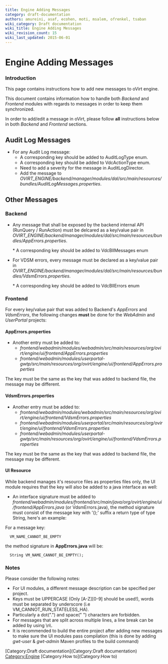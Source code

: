 ```yaml
---
title: Engine Adding Messages
category: draft-documentation
authors: amureini, asaf, ecohen, moti, msalem, ofrenkel, tsaban
wiki_category: Draft documentation
wiki_title: Engine Adding Messages
wiki_revision_count: 15
wiki_last_updated: 2015-06-01
---
```


# Engine Adding Messages

### Introduction

This page contains instructions how to add new messages to oVirt engine.

This document contains information how to handle both *Backend* and *Frontend* modules with regards to messages in order to keep them synchronized.

In order to add/edit a message in oVirt, please follow **all** instructions below in both *Backend* and *Frontend* sections.

## Audit Log Messages

*   For any Audit Log message:
    -   A corresponding key should be added to AuditLogType enum.
    -   A corresponding key should be added to VdcActionType enum.
    -   Need to add a severity for the message in AuditLogDirector.
    -   Add the message to *OVIRT_ENGINE/backend/manager/modules/dal/src/main/resources/bundles/AuditLogMessages.properties*.

## Other Messages

### Backend

*   Any message that shall be exposed by the backend internal API (RunQuery / RunAction) must be delcared as a key/value pair in *OVIRT_ENGINE/backend/manager/modules/dal/src/main/resources/bundles/AppErrors.properties*.

      * A corresponding key should be added to VdcBllMessages enum

*   For VDSM errors, every message must be declared as a key/value pair in *OVIRT_ENGINE/backend/manager/modules/dal/src/main/resources/bundles/VdsmErrors.properties*.

      * A corresponding key should be added to VdcBllErrors enum

### Frontend

For every key/value pair that was added to Backend's *AppErrors* and *VdsmErrors*, the following changes **must** be done for the *WebAdmin* and *UserPortal* projects:

#### AppErrors.properties

*   Another entry must be added to:
    -   *frontend/webadmin/modules/webadmin/src/main/resources/org/ovirt/engine/ui/frontend/AppErrors.properties*
    -   *frontend/webadmin/modules/userportal-gwtp/src/main/resources/org/ovirt/engine/ui/frontend/AppErrors.properties*

The key must be the same as the key that was added to backend file, the message may be different.

#### VdsmErrors.properties

*   Another entry must be added to:
    -   *frontend/webadmin/modules/webadmin/src/main/resources/org/ovirt/engine/ui/frontend/VdsmErrors.properties*
    -   *frontend/webadmin/modules/userportal/src/main/resources/org/ovirt/engine/ui/frontend/VdsmErrors.properties*
    -   *frontend/webadmin/modules/userportal-gwtp/src/main/resources/org/ovirt/engine/ui/frontend/VdsmErrors.properties*

The key must be the same as the key that was added to backend file, the message may be different.

#### UI Resource

While backend manages it's resource files as properties files only, the UI module requires that the key will also be added to a java interface as well:

*   An interface signature must be added to *frontend/webadmin/modules/frontend/src/main/java/org/ovirt/engine/ui/frontend/AppErrors.java* (or VdsmErrors.java), the method signature must consist of the message key with '();' suffix a return type of type String, here's an example:

For a message key:

      VM_NAME_CANNOT_BE_EMPTY

the method signature in **AppErrors.java** will be:

      String VM_NAME_CANNOT_BE_EMPTY();

### Notes

Please consider the following notes:

*   For UI modules, a different message description can be specified per project.
*   Keys must be UPPERCASE (Only [A-Z][0-9] should be used!), words must be separated by underscore (i.e VM_CANNOT_RUN_STATELESS_HA).
*   Particularly a dot(".") and space(" ") characters are forbidden.
*   For messages that are split across multiple lines, a line break can be added by using \\n\\.
*   It is recommended to build the entire project after adding new messages to make sure the UI modules pass compilation (this is done by adding *gwt-user* & *gwt-admin* Maven profiles to the build command)

[Category:Draft documentation](Category:Draft documentation) <Category:Engine> [Category:How to](Category:How to)
